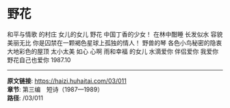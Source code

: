 # 野花

和平与情歌
的村庄
女儿的女儿
野花
中国丁香的少女！
在林中酣睡
长发似水
容貌美丽无比
你是囚禁在一颗褐色星球上孤独的情人！
野兽的琴
各色小鸟秘密的隐衷
大地彩色的屋顶
太小太美
如心
心啊
雨和幸福
的女儿
水滴爱你
伴侣爱你
我爱你
野花自己也爱你
1987.10

---

**原文链接**: https://haizi.huhaitai.com/03/011  
**章节**: 第三编　短诗（1987—1989）  
**路径**: /03/011
